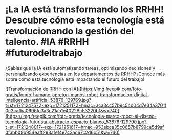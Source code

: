 # ¡La IA está transformando los RRHH! Descubre cómo esta tecnología está revolucionando la gestión del talento. #IA #RRHH #futurodeltrabajo

###
¿Sabías que la IA está automatizando tareas, optimizando decisiones y personalizando experiencias en los departamentos de RRHH? ¡Conoce más sobre cómo esta tecnología está impactando el futuro del trabajo!

![Transformación de RRHH con IA]([https://img.freepik.com/foto-gratis/fondo-humano-apreton-manos-robot-transformacion-digital-inteligencia-artificial_53876-129769.jpg?t=st=1721247572~exp=1721251172~hmac=aca3c457b9c54d04d7e34a3701f0c3cafba0696fc3a3c21ab1e40228c63220bf&w=740](https://img.freepik.com/foto-gratis/tecnologia-marco-robot-ai-diseno-tecnologia-futurista-abstracto-espacio-blanco_53876-129790.jpg?t=st=1721248017~exp=1721251617~hmac=953ebca35c0657b8799ce5d9af0fabb09b954eaff293afef4e743ac67c2d6b51&w=740)
